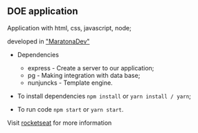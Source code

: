 ## DOE application

Application with html, css, javascript, node;

developed in ["MaratonaDev"](https://rocketseat.com.br/maratonadev/inscricao/3.0) 

- Dependencies 
    - express - Create a server to our application;
    - pg - Making integration with data base;
    - nunjuncks - Template engine.

- To install dependencies `npm install` or `yarn install / yarn`;
- To run code `npm start` or `yarn start`.

Visit [rocketseat](https://rocketseat.com.br/) for more information